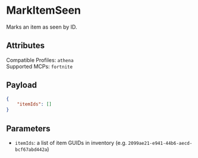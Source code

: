 # MarkItemSeen
Marks an item as seen by ID.

## Attributes
Compatible Profiles: `athena`  
Supported MCPs: `fortnite`

## Payload
```json
{
    "itemIds": []
}
```

## Parameters
- `itemIds`: a list of item GUIDs in inventory (e.g. `2099ae21-e941-44b6-aecd-bcf67abd442a`)
